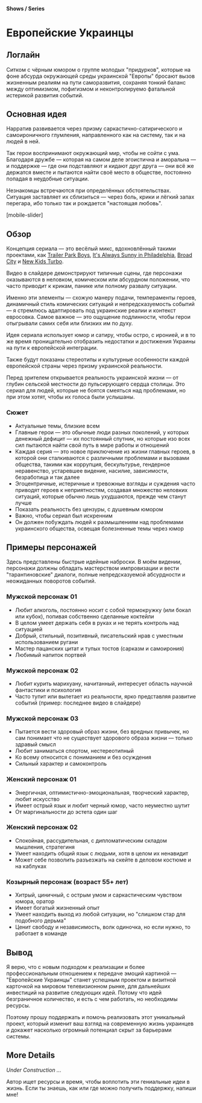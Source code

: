 #### Shows / Series

# Европейские Украинцы

## Логлайн

Ситком с чёрным юмором о группе молодых "придурков", которые на фоне абсурда окружающей среды украинской "Европы" бросают вызов жизненным реалиям на пути саморазвития, сохраняя тонкий баланс между оптимизмом, пофигизмом и неконтролируемо фатальной истерикой развития событий.

## Основная идея

Нарратив развивается через призму саркастично-сатирического и самоироничного глумления, направленного как на систему, так и на людей в ней.

Так герои воспринимают окружающий мир, чтобы не сойти с ума. Благодаря дружбе — которая на самом деле эгоистична и аморальна — и поддержке — где они подставляют и кидают друг друга — они всё же держатся вместе и пытаются найти своё место в обществе, постоянно попадая в неудобные ситуации.

Незнакомцы встречаются при определённых обстоятельствах. Ситуация заставляет их сблизиться — через боль, крики и лёгкий запах перегара, ибо только так и рождается "настоящая любовь".

[mobile-slider]

## Обзор

Концепция сериала — это весёлый микс, вдохновлённый такими проектами, как [Trailer Park Boys](https://www.imdb.com/title/tt0290988/), [It's Always Sunny in Philadelphia](https://www.imdb.com/title/tt0472954/), [Broad City](https://www.imdb.com/title/tt2578560/) и [New Kids Turbo](https://www.imdb.com/title/tt1648112/).

Видео в слайдере демонстрируют типичные сцены, где персонажи оказываются в неловком, комическом или абсурдном положении, что часто приводит к крикам, панике или полному развалу ситуации.

Именно эти элементы — схожую манеру подачи, темпераменты героев, динамичный стиль комических ситуаций и непредсказуемость событий — я стремлюсь адаптировать под украинские реалии и контекст евросовка. Самое важное — это ощущение подлинности, чтобы герои отыгрывали самих себя или близких им по духу.

Идея сериала использует юмор и сатиру, чтобы остро, с иронией, и в то же время проницательно отобразить недостатки и достижения Украины на пути к европейской интеграции.

Также будут показаны стереотипы и культурные особенности каждой европейской страны через призму украинской реальности.

Перед зрителем открывается реальность украинской жизни — от глубин сельской местности до пульсирующего сердца столицы. Это сериал для людей, которые не боятся смеяться над проблемами, но при этом хотят, чтобы их голоса были услышаны.

### Сюжет

- Актуальные темы, близкие всем
- Главные герои — это обычные люди разных поколений, у которых денежный дефицит — их постоянный спутник, но которые изо всех сил пытаются найти свой путь в мире работы и отношений
- Каждая серия — это новое приключение из жизни главных героев, в которой они сталкиваются с различными проблемами и вызовами общества, такими как коррупция, бескультурье, гендерное неравенство, устаревшее видение, насилие, зависимости, безработица и так далее
- Эгоцентричные, истеричные и тревожные взгляды и суждения часто приводят героев к неприятностям, создавая множество неловких ситуаций, которые обычно лишь ухудшаются, прежде чем станут лучше
- Показать реальность без цензуры, с душевным юмором
- Важно, чтобы сериал был искренним
- Он должен побуждать людей к размышлениям над проблемами украинского общества, освещая болезненные темы через юмор

## Примеры персонажей

Здесь представлены быстрые идейные наброски. В моём видении, персонажи должны обладать мастерством импровизации и вести "тарантиновские" диалоги, полные непредсказуемой абсурдности и неожиданных поворотов событий.

### Мужской персонаж 01

- Любит алкоголь, постоянно носит с собой термокружку (или бокал или кубок), попивая собственно сделанные коктейли
- В целом умеет держать себя в руках и не терять контроль над ситуацией
- Добрый, стильный, позитивный, писательский нрав с уместным использованием ругани
- Мастер пацанских цитат и тупых тостов (сарказм и самоирония)
- Любимый напиток портвей

### Мужской персонаж 02

- Любит курить марихуану, начитанный, интересует область научной фантастики и психология
- Часто тупит или вылетает из реальности, ярко представляя развитие событий (пример: последнее видео в слайдере)

### Мужской персонаж 03

- Пытается вести здоровый образ жизни, без вредных привычек, но сам понимает что не существует здорового образа жизни — только здравый смысл
- Любит заниматься спортом, нестереотипный
- Ко всему относится с пониманием и без осуждения
- Сильный характер и самоконтроль

### Женский персонаж 01

- Энергичная, оптимистично-эмоциональная, творческий характер, любит искусство
- Имеет острый язык и любит черный юмор, часто неуместно шутит
- От маргинальности до эстета один шаг

### Женский персонаж 02

- Спокойная, рассудительная, с дипломатическим складом мышления, стратегиня
- Умеет находить общий язык с людьми, хотя в целом их ненавидит
- Может себе позволить разъезжать на скейте в деловом костюме и на каблуках

### Козырный персонаж (возраст 55+ лет)

- Хитрый, циничный, с острым умом и саркастическим чувством юмора, оратор
- Имеет богатый жизненный опыт
- Умеет находить выход из любой ситуации, но "слишком стар для подобного дерьма"
- Ценит свободу и независимость, волк одиночка, но если нужно, то работает в команде

## Вывод

Я верю, что с новым подходом к реализации и более профессиональным отношением к передаче эмоций картиной — "Европейские Украинцы" станет успешным проектом и визитной карточкой на мировом телевизионном рынке, для дальнейших инвестиций на развитие следующих идей. Потому что идей безграничное количество, и есть с чем работать, но необходимы ресурсы.

Поэтому прошу поддержать и помочь реализовать этот уникальный проект, который изменит ваш взгляд на современную жизнь украинцев и докажет насколько огромный потенциал скрыт за барьерами системы.

## More Details

*Under Construction ...*

Автор ищет ресурсы и время, чтобы воплотить эти гениальные идеи в жизнь. Если ты знаешь, как или где можно получить поддержку, напиши мне!